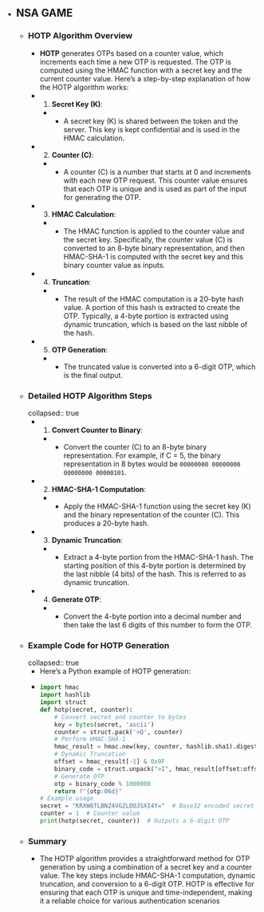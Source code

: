 - NSA GAME
	-
	- ### HOTP Algorithm Overview
		- **HOTP** generates OTPs based on a counter value, which increments each time a new OTP is requested. The OTP is computed using the HMAC function with a secret key and the current counter value. Here’s a step-by-step explanation of how the HOTP algorithm works:
		- 1. **Secret Key (K)**:
			- - A secret key (K) is shared between the token and the server. This key is kept confidential and is used in the HMAC calculation.
		- 2. **Counter (C)**:
			- - A counter (C) is a number that starts at 0 and increments with each new OTP request. This counter value ensures that each OTP is unique and is used as part of the input for generating the OTP.
		- 3. **HMAC Calculation**:
			- - The HMAC function is applied to the counter value and the secret key. Specifically, the counter value (C) is converted to an 8-byte binary representation, and then HMAC-SHA-1 is computed with the secret key and this binary counter value as inputs.
		- 4. **Truncation**:
			- - The result of the HMAC computation is a 20-byte hash value. A portion of this hash is extracted to create the OTP. Typically, a 4-byte portion is extracted using dynamic truncation, which is based on the last nibble of the hash.
		- 5. **OTP Generation**:
			- - The truncated value is converted into a 6-digit OTP, which is the final output.
	- ### Detailed HOTP Algorithm Steps
	  collapsed:: true
		- 1. **Convert Counter to Binary**:
			- - Convert the counter (C) to an 8-byte binary representation. For example, if C = 5, the binary representation in 8 bytes would be `00000000 00000000 00000000 00000101`.
		- 2. **HMAC-SHA-1 Computation**:
			- - Apply the HMAC-SHA-1 function using the secret key (K) and the binary representation of the counter (C). This produces a 20-byte hash.
		- 3. **Dynamic Truncation**:
			- - Extract a 4-byte portion from the HMAC-SHA-1 hash. The starting position of this 4-byte portion is determined by the last nibble (4 bits) of the hash. This is referred to as dynamic truncation.
		- 4. **Generate OTP**:
			- - Convert the 4-byte portion into a decimal number and then take the last 6 digits of this number to form the OTP.
	- ### Example Code for HOTP Generation
	  collapsed:: true
		- Here’s a Python example of HOTP generation:
		- ```python
		  import hmac
		  import hashlib
		  import struct
		  def hotp(secret, counter):
		      # Convert secret and counter to bytes
		      key = bytes(secret, 'ascii')
		      counter = struct.pack('>Q', counter)
		      # Perform HMAC-SHA-1
		      hmac_result = hmac.new(key, counter, hashlib.sha1).digest()
		      # Dynamic Truncation
		      offset = hmac_result[-1] & 0x0F
		      binary_code = struct.unpack(">I", hmac_result[offset:offset+4])[0] & 0x7FFFFFFF
		      # Generate OTP
		      otp = binary_code % 1000000
		      return f"{otp:06d}"
		  # Example usage
		  secret = "KRXW6TLBNZ4VGZLDOJSXI4Y="  # Base32 encoded secret key
		  counter = 1  # Counter value
		  print(hotp(secret, counter))  # Outputs a 6-digit OTP
		  ```
	- ### Summary
		- The HOTP algorithm provides a straightforward method for OTP generation by using a combination of a secret key and a counter value. The key steps include HMAC-SHA-1 computation, dynamic truncation, and conversion to a 6-digit OTP. HOTP is effective for ensuring that each OTP is unique and time-independent, making it a reliable choice for various authentication scenarios